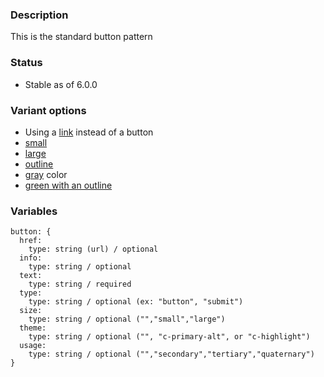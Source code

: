 ### Description
This is the standard button pattern

### Status
* Stable as of 6.0.0

### Variant options
* Using a [link](./?p=atoms-button-as-link) instead of a button
* [small](./?p=atoms-button-as-small)
* [large](./?p=atoms-button-as-large)
* [outline](./?p=atoms-button-as-outline)
* [gray](./?p=atoms-button-as-quaternary-color) color
* [green with an outline](./?p=atoms-button-as-secondary-color)


### Variables
~~~
button: {
  href:
    type: string (url) / optional
  info: 
    type: string / optional
  text: 
    type: string / required
  type:
    type: string / optional (ex: "button", "submit")
  size:
    type: string / optional ("","small","large")
  theme:
    type: string / optional ("", "c-primary-alt", or "c-highlight")
  usage: 
    type: string / optional ("","secondary","tertiary","quaternary")
}
~~~
